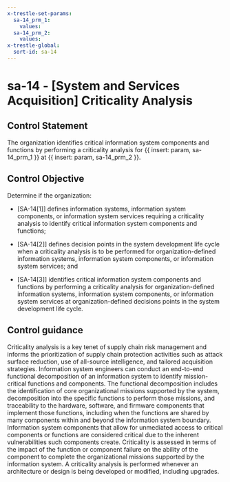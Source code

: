 ```yaml
---
x-trestle-set-params:
  sa-14_prm_1:
    values:
  sa-14_prm_2:
    values:
x-trestle-global:
  sort-id: sa-14
---
```


# sa-14 - \[System and Services Acquisition\] Criticality Analysis

## Control Statement

The organization identifies critical information system components and functions by performing a criticality analysis for {{ insert: param, sa-14_prm_1 }} at {{ insert: param, sa-14_prm_2 }}.

## Control Objective

Determine if the organization:

- \[SA-14[1]\] defines information systems, information system components, or information system services requiring a criticality analysis to identify critical information system components and functions;

- \[SA-14[2]\] defines decision points in the system development life cycle when a criticality analysis is to be performed for organization-defined information systems, information system components, or information system services; and

- \[SA-14[3]\] identifies critical information system components and functions by performing a criticality analysis for organization-defined information systems, information system components, or information system services at organization-defined decisions points in the system development life cycle.

## Control guidance

Criticality analysis is a key tenet of supply chain risk management and informs the prioritization of supply chain protection activities such as attack surface reduction, use of all-source intelligence, and tailored acquisition strategies. Information system engineers can conduct an end-to-end functional decomposition of an information system to identify mission-critical functions and components. The functional decomposition includes the identification of core organizational missions supported by the system, decomposition into the specific functions to perform those missions, and traceability to the hardware, software, and firmware components that implement those functions, including when the functions are shared by many components within and beyond the information system boundary. Information system components that allow for unmediated access to critical components or functions are considered critical due to the inherent vulnerabilities such components create. Criticality is assessed in terms of the impact of the function or component failure on the ability of the component to complete the organizational missions supported by the information system. A criticality analysis is performed whenever an architecture or design is being developed or modified, including upgrades.
